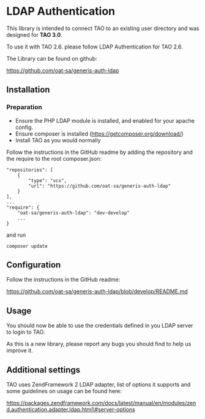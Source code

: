 <!--
parent: 'Users Management Model'
created_at: '2015-02-04 14:36:01'
updated_at: '2015-12-17 15:52:16'
authors:
    - 'Ihor Siroshtan'
tags:
    - 'Users Management Model'
-->

LDAP Authentication
===================

This library is intended to connect TAO to an existing user directory and was designed for **TAO 3.0**.

To use it with TAO 2.6. please follow LDAP Authentication for TAO 2.6.

The Library can be found on github:

https://github.com/oat-sa/generis-auth-ldap

Installation
------------

### Preparation

-   Ensure the PHP LDAP module is installed, and enabled for your apache config.
-   Ensure composer is installed (https://getcomposer.org/download/)
-   Install TAO as you would normally

Follow the instructions in the GitHub readme by adding the repository and the require to the root composer.json:

    "repositories": [
        {
            "type": "vcs",
            "url": "https://github.com/oat-sa/generis-auth-ldap"
        }
    ],
    ...
    "require": {
        "oat-sa/generis-auth-ldap": "dev-develop"
        ...
    }

and run

    composer update

Configuration
-------------

Follow the instructions in the GitHub readme:

https://github.com/oat-sa/generis-auth-ldap/blob/develop/README.md

Usage
-----

You should now be able to use the credentials defined in you LDAP server to login to TAO.

As this is a new library, please report any bugs you should find to help us improve it.

Additional settings
-------------------

TAO uses ZendFramework 2 LDAP adapter, list of options it supports and some guidelines on usage can be found here:

https://packages.zendframework.com/docs/latest/manual/en/modules/zend.authentication.adapter.ldap.html\#server-options


